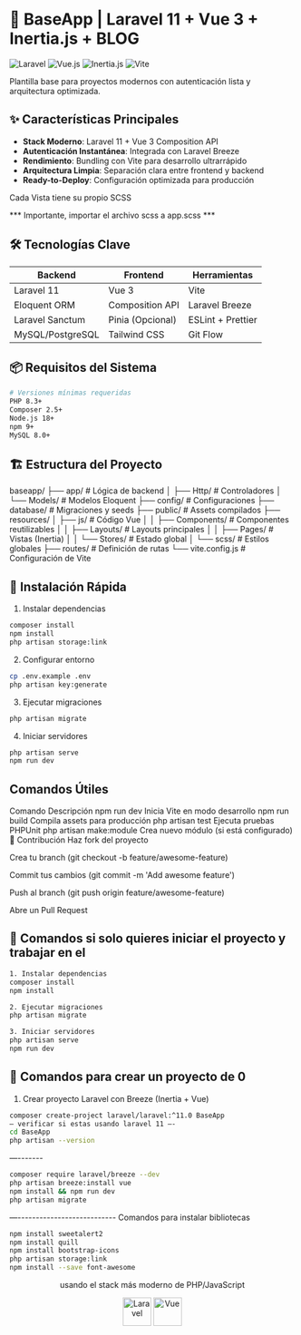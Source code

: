 # 🚀 BaseApp | Laravel 11 + Vue 3 + Inertia.js + BLOG

![Laravel](https://img.shields.io/badge/Laravel-FF2D20?style=for-the-badge&logo=laravel&logoColor=white)
![Vue.js](https://img.shields.io/badge/Vue.js-4FC08D?style=for-the-badge&logo=vuedotjs&logoColor=white)
![Inertia.js](https://img.shields.io/badge/Inertia.js-000000?style=for-the-badge&logo=inertia&logoColor=white)
![Vite](https://img.shields.io/badge/Vite-646CFF?style=for-the-badge&logo=vite&logoColor=white)

Plantilla base para proyectos modernos con autenticación lista y arquitectura optimizada.

## ✨ Características Principales

- **Stack Moderno**: Laravel 11 + Vue 3 Composition API
- **Autenticación Instantánea**: Integrada con Laravel Breeze
- **Rendimiento**: Bundling con Vite para desarrollo ultrarrápido
- **Arquitectura Limpia**: Separación clara entre frontend y backend
- **Ready-to-Deploy**: Configuración optimizada para producción

Cada Vista tiene su propio SCSS

*** Importante, importar el archivo scss a app.scss ***

## 🛠 Tecnologías Clave

| Backend           | Frontend          | Herramientas       |
|-------------------|-------------------|--------------------|
| Laravel 11        | Vue 3             | Vite               |
| Eloquent ORM      | Composition API   | Laravel Breeze     |
| Laravel Sanctum   | Pinia (Opcional)  | ESLint + Prettier  |
| MySQL/PostgreSQL  | Tailwind CSS      | Git Flow           |

## 📦 Requisitos del Sistema

```bash 
# Versiones mínimas requeridas
PHP 8.3+
Composer 2.5+
Node.js 18+
npm 9+
MySQL 8.0+
```

##  🏗 Estructura del Proyecto
baseapp/
├── app/               # Lógica de backend
│   ├── Http/         # Controladores
│   └── Models/       # Modelos Eloquent
├── config/           # Configuraciones
├── database/         # Migraciones y seeds
├── public/           # Assets compilados
├── resources/
│   ├── js/           # Código Vue
│   │   ├── Components/ # Componentes reutilizables
│   │   ├── Layouts/    # Layouts principales
│   │   ├── Pages/      # Vistas (Inertia)
│   │   └── Stores/     # Estado global 
│   └── scss/         # Estilos globales
├── routes/           # Definición de rutas
└── vite.config.js    # Configuración de Vite

## 🚀 Instalación Rápida

1. Instalar dependencias
```bash 
composer install
npm install
php artisan storage:link
```

2. Configurar entorno
```bash 
cp .env.example .env
php artisan key:generate
```

3. Ejecutar migraciones
```bash 
php artisan migrate
```

4. Iniciar servidores
```bash 
php artisan serve
npm run dev
```
##  Comandos Útiles
Comando	Descripción
npm run dev	Inicia Vite en modo desarrollo
npm run build	Compila assets para producción
php artisan test	Ejecuta pruebas PHPUnit
php artisan make:module	Crea nuevo módulo (si está configurado)
🤝 Contribución
Haz fork del proyecto

Crea tu branch (git checkout -b feature/awesome-feature)

Commit tus cambios (git commit -m 'Add awesome feature')

Push al branch (git push origin feature/awesome-feature)

Abre un Pull Request

## 🚀 Comandos si solo quieres iniciar el proyecto y trabajar en el

```bash 
1. Instalar dependencias
composer install
npm install
```
```bash 
2. Ejecutar migraciones
php artisan migrate
```
```bash 
3. Iniciar servidores
php artisan serve
npm run dev
```

## 🚀 Comandos para crear un proyecto de 0

1. Crear proyecto Laravel con Breeze (Inertia + Vue)
```bash 
composer create-project laravel/laravel:^11.0 BaseApp
— verificar si estas usando laravel 11 —-
cd BaseApp
php artisan --version
```
—-------
```bash 
composer require laravel/breeze --dev
php artisan breeze:install vue
npm install && npm run dev
php artisan migrate
```
—---------------------------
Comandos para instalar bibliotecas
```bash 
npm install sweetalert2
npm install quill 
npm install bootstrap-icons
php artisan storage:link
npm install --save font-awesome
```


<div align="center"> <p> usando el stack más moderno de PHP/JavaScript</p> <img src="https://laravel.com/img/logomark.min.svg" width="50" alt="Laravel"> <img src="https://vuejs.org/images/logo.png" width="50" alt="Vue"></div>